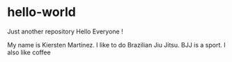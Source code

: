 # hello-world
Just another repository
Hello Everyone !

My name is Kiersten Martinez. I like to do Brazilian Jiu Jitsu. BJJ is a sport. I also like coffee

